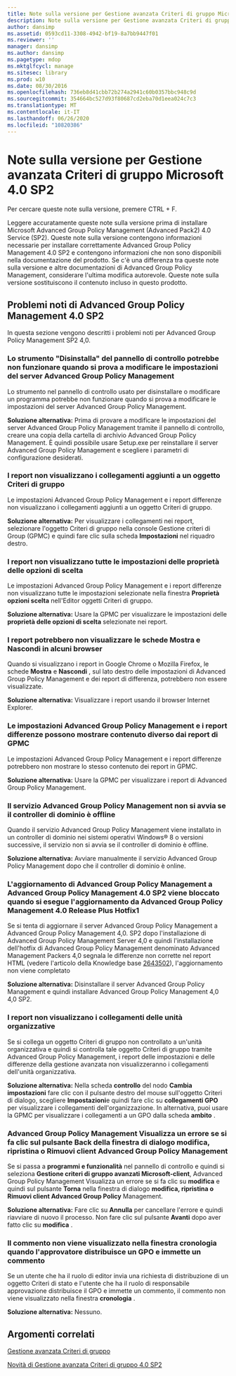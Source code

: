 ```yaml
---
title: Note sulla versione per Gestione avanzata Criteri di gruppo Microsoft 4.0 SP2
description: Note sulla versione per Gestione avanzata Criteri di gruppo Microsoft 4.0 SP2
author: dansimp
ms.assetid: 0593cd11-3308-4942-bf19-8a7bb9447f01
ms.reviewer: ''
manager: dansimp
ms.author: dansimp
ms.pagetype: mdop
ms.mktglfcycl: manage
ms.sitesec: library
ms.prod: w10
ms.date: 08/30/2016
ms.openlocfilehash: 736eb8d41cbb72b274a2941c60b0357bbc948c9d
ms.sourcegitcommit: 354664bc527d93f80687cd2eba70d1eea024c7c3
ms.translationtype: MT
ms.contentlocale: it-IT
ms.lasthandoff: 06/26/2020
ms.locfileid: "10820386"
---
```

# Note sulla versione per Gestione avanzata Criteri di gruppo Microsoft 4.0 SP2


Per cercare queste note sulla versione, premere CTRL + F.

Leggere accuratamente queste note sulla versione prima di installare Microsoft Advanced Group Policy Management (Advanced Pack2) 4.0 Service (SP2). Queste note sulla versione contengono informazioni necessarie per installare correttamente Advanced Group Policy Management 4.0 SP2 e contengono informazioni che non sono disponibili nella documentazione del prodotto. Se c'è una differenza tra queste note sulla versione e altre documentazioni di Advanced Group Policy Management, considerare l'ultima modifica autorevole. Queste note sulla versione sostituiscono il contenuto incluso in questo prodotto.

## Problemi noti di Advanced Group Policy Management 4.0 SP2


In questa sezione vengono descritti i problemi noti per Advanced Group Policy Management SP2 4,0.

### <a href="" id="control-panel-s--uninstall--tool-may-not-work-when-you-try-to-change-agpm-server-settings"></a>Lo strumento "Disinstalla" del pannello di controllo potrebbe non funzionare quando si prova a modificare le impostazioni del server Advanced Group Policy Management

Lo strumento nel pannello di controllo usato per disinstallare o modificare un programma potrebbe non funzionare quando si prova a modificare le impostazioni del server Advanced Group Policy Management.

**Soluzione alternativa:** Prima di provare a modificare le impostazioni del server Advanced Group Policy Management tramite il pannello di controllo, creare una copia della cartella di archivio Advanced Group Policy Management. È quindi possibile usare Setup.exe per reinstallare il server Advanced Group Policy Management e scegliere i parametri di configurazione desiderati.

### I report non visualizzano i collegamenti aggiunti a un oggetto Criteri di gruppo

Le impostazioni Advanced Group Policy Management e i report differenze non visualizzano i collegamenti aggiunti a un oggetto Criteri di gruppo.

**Soluzione alternativa:** Per visualizzare i collegamenti nei report, selezionare l'oggetto Criteri di gruppo nella console Gestione criteri di Group (GPMC) e quindi fare clic sulla scheda **Impostazioni** nel riquadro destro.

### I report non visualizzano tutte le impostazioni delle proprietà delle opzioni di scelta

Le impostazioni Advanced Group Policy Management e i report differenze non visualizzano tutte le impostazioni selezionate nella finestra **Proprietà opzioni scelta** nell'Editor oggetti Criteri di gruppo.

**Soluzione alternativa:** Usare la GPMC per visualizzare le impostazioni delle **proprietà delle opzioni di scelta** selezionate nei report.

### I report potrebbero non visualizzare le schede Mostra e Nascondi in alcuni browser

Quando si visualizzano i report in Google Chrome o Mozilla Firefox, le schede **Mostra** e **Nascondi** , sul lato destro delle impostazioni di Advanced Group Policy Management e dei report di differenza, potrebbero non essere visualizzate.

**Soluzione alternativa:** Visualizzare i report usando il browser Internet Explorer.

### Le impostazioni Advanced Group Policy Management e i report differenze possono mostrare contenuto diverso dai report di GPMC

Le impostazioni Advanced Group Policy Management e i report differenze potrebbero non mostrare lo stesso contenuto dei report in GPMC.

**Soluzione alternativa:** Usare la GPMC per visualizzare i report di Advanced Group Policy Management.

### Il servizio Advanced Group Policy Management non si avvia se il controller di dominio è offline

Quando il servizio Advanced Group Policy Management viene installato in un controller di dominio nei sistemi operativi Windows® 8 o versioni successive, il servizio non si avvia se il controller di dominio è offline.

**Soluzione alternativa:** Avviare manualmente il servizio Advanced Group Policy Management dopo che il controller di dominio è online.

### L'aggiornamento di Advanced Group Policy Management a Advanced Group Policy Management 4.0 SP2 viene bloccato quando si esegue l'aggiornamento da Advanced Group Policy Management 4.0 Release Plus Hotfix1

Se si tenta di aggiornare il server Advanced Group Policy Management a Advanced Group Policy Management 4,0. SP2 dopo l'installazione di Advanced Group Policy Management Server 4,0 e quindi l'installazione dell'hotfix di Advanced Group Policy Management denominato Advanced Management Packers 4,0 segnala le differenze non corrette nel report HTML (vedere l'articolo della Knowledge base [2643502](https://go.microsoft.com/fwlink/?LinkId=254474)), l'aggiornamento non viene completato

**Soluzione alternativa:** Disinstallare il server Advanced Group Policy Management e quindi installare Advanced Group Policy Management 4,0 4,0 SP2.

### I report non visualizzano i collegamenti delle unità organizzative

Se si collega un oggetto Criteri di gruppo non controllato a un'unità organizzativa e quindi si controlla tale oggetto Criteri di gruppo tramite Advanced Group Policy Management, i report delle impostazioni e delle differenze della gestione avanzata non visualizzeranno i collegamenti dell'unità organizzativa.

**Soluzione alternativa:** Nella scheda **controllo** del nodo **Cambia impostazioni** fare clic con il pulsante destro del mouse sull'oggetto Criteri di dialogo, scegliere **Impostazioni**e quindi fare clic su **collegamenti GPO** per visualizzare i collegamenti dell'organizzazione. In alternativa, puoi usare la GPMC per visualizzare i collegamenti a un GPO dalla scheda **ambito** .

### Advanced Group Policy Management Visualizza un errore se si fa clic sul pulsante Back della finestra di dialogo modifica, ripristina o Rimuovi client Advanced Group Policy Management

Se si passa a **programmi e funzionalità** nel pannello di controllo e quindi si seleziona **Gestione criteri di gruppo avanzati Microsoft-client**, Advanced Group Policy Management Visualizza un errore se si fa clic su **modifica** e quindi sul pulsante **Torna** nella finestra di dialogo **modifica, ripristina o Rimuovi client Advanced Group Policy** Management.

**Soluzione alternativa:** Fare clic su **Annulla** per cancellare l'errore e quindi riavviare di nuovo il processo. Non fare clic sul pulsante **Avanti** dopo aver fatto clic su **modifica** .

### Il commento non viene visualizzato nella finestra cronologia quando l'approvatore distribuisce un GPO e immette un commento

Se un utente che ha il ruolo di editor invia una richiesta di distribuzione di un oggetto Criteri di stato e l'utente che ha il ruolo di responsabile approvazione distribuisce il GPO e immette un commento, il commento non viene visualizzato nella finestra **cronologia** .

**Soluzione alternativa:** Nessuno.

## Argomenti correlati


[Gestione avanzata Criteri di gruppo](index.md)

[Novità di Gestione avanzata Criteri di gruppo 4.0 SP2](whats-new-in-agpm-40-sp2.md)

 

 





